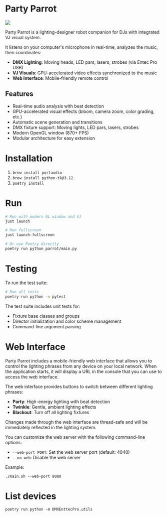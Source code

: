 # Party Parrot

<img src="https://media.giphy.com/media/v1.Y2lkPTc5MGI3NjExNXl1NGRjNzkxeHc1bnpkNjdybXRpOGRlbWk0c2s1aGgyaDZpNHJzaSZlcD12MV9pbnRlcm5hbF9naWZfYnlfaWQmY3Q9Zw/l3q2zVr6cu95nF6O4/giphy.gif" />

Party Parrot is a lighting-designer robot companion for DJs with integrated VJ visual system.

It listens on your computer's microphone in real-time, analyzes the music, then coordinates:
 - **DMX Lighting**: Moving heads, LED pars, lasers, strobes (via Entec Pro USB)
 - **VJ Visuals**: GPU-accelerated video effects synchronized to the music
 - **Web Interface**: Mobile-friendly remote control

## Features
- Real-time audio analysis with beat detection
- GPU-accelerated visual effects (bloom, camera zoom, color grading, etc.)
- Automatic scene generation and transitions
- DMX fixture support: Moving lights, LED pars, lasers, strobes
- Modern OpenGL window (870+ FPS)
- Modular architecture for easy extension


# Installation

1. `brew install portaudio`
2. `brew install python-tk@3.12`
3. `poetry install`

# Run

```bash
# Run with modern GL window and VJ
just launch

# Run fullscreen
just launch-fullscreen

# Or use Poetry directly
poetry run python parrot/main.py
```

# Testing

To run the test suite:

```bash
# Run all tests
poetry run python -m pytest
```

The test suite includes unit tests for:
- Fixture base classes and groups
- Director initialization and color scheme management
- Command-line argument parsing

# Web Interface

Party Parrot includes a mobile-friendly web interface that allows you to control the lighting phrases from any device on your local network. When the application starts, it will display a URL in the console that you can use to access the web interface.

The web interface provides buttons to switch between different lighting phrases:
- **Party**: High-energy lighting with beat detection
- **Twinkle**: Gentle, ambient lighting effects
- **Blackout**: Turn off all lighting fixtures

Changes made through the web interface are thread-safe and will be immediately reflected in the lighting system.

You can customize the web server with the following command-line options:
- `--web-port PORT`: Set the web server port (default: 4040)
- `--no-web`: Disable the web server

Example:
```
./main.sh --web-port 8080
```

# List devices

`poetry run python -m DMXEnttecPro.utils`